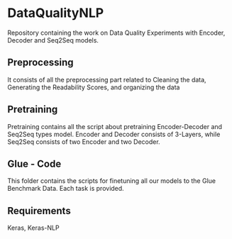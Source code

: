# DataQualityNLP
Repository containing the work on Data Quality Experiments with Encoder, Decoder and Seq2Seq models.

## Preprocessing
It consists of all the preprocessing part related to Cleaning the data, Generating the Readability Scores, and organizing the data

## Pretraining
Pretraining contains all the script about pretraining Encoder-Decoder and Seq2Seq types model. Encoder and Decoder consists of 3-Layers, while Seq2Seq consists of two Encoder and two Decoder.

## Glue - Code
This folder contains the scripts for finetuning all our models to the Glue Benchmark Data. Each task is provided.

## Requirements
Keras, Keras-NLP
